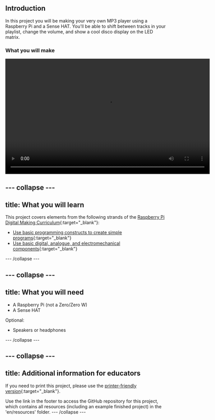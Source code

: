 ## Introduction

In this project you will be making your very own MP3 player using a Raspberry Pi and a Sense HAT. You'll be able to shift between tracks in your playlist, change the volume, and show a cool disco display on the LED matrix. 

### What you will make

<video width="640" height="360" controls>
<source src="images/mp3.webm" type="video/webm">
Your browser does not support WebM video, so try FireFox or Chrome.
</video>

--- collapse ---
---
title: What you will learn
---

This project covers elements from the following strands of the [Raspberry Pi Digital Making Curriculum](http://rpf.io/curriculum){:target="_blank"}:

+ [Use basic programming constructs to create simple programs](https://curriculum.raspberrypi.org/programming/creator/){:target="_blank"}
+ [Use basic digital, analogue, and electromechanical components](https://curriculum.raspberrypi.org/physical-computing/creator/){:target="_blank"}

--- /collapse ---

--- collapse ---
---
title: What you will need
---
- A Raspberry Pi (not a Zero/Zero W)
- A Sense HAT

Optional:
- Speakers or headphones

--- /collapse ---

--- collapse ---
---
title: Additional information for educators
---
If you need to print this project, please use the [printer-friendly version](https://projects.raspberrypi.org/en/projects/project-name/print){:target="_blank"}.

Use the link in the footer to access the GitHub repository for this project, which contains all resources (including an example finished project) in the 'en/resources' folder.
--- /collapse ---


